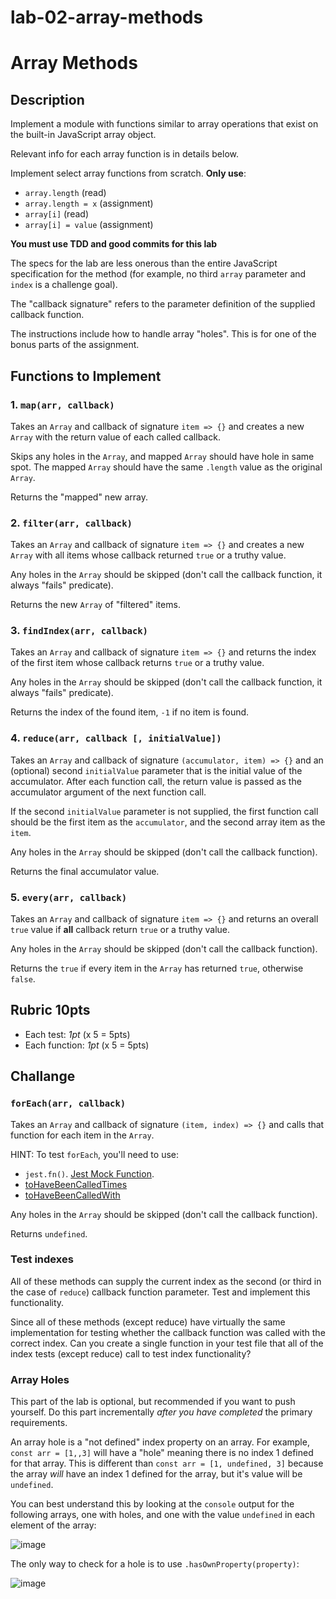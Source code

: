 # lab-02-array-methods
# Array Methods

## Description

Implement a module with functions similar to array
operations that exist on the built-in JavaScript
array object.

Relevant info for each array function is in details
below.

Implement select array functions from scratch. **Only
use**:

- `array.length` (read)
- `array.length = x` (assignment)
- `array[i]` (read)
- `array[i] = value` (assignment)

**You must use TDD and good commits for this lab**

The specs for the lab are less onerous than the
entire JavaScript specification for the
method (for example, no third `array` parameter and
`index` is a challenge goal).

The "callback signature" refers to the parameter
definition of the supplied callback function.

The instructions include how to handle array "holes".
This is for one of the bonus parts of the assignment.

## Functions to Implement

### 1. `map(arr, callback)`

Takes an `Array` and callback of signature `item => {}`
and creates a new `Array` with the return value of each
called callback.

Skips any holes in the `Array`, and mapped `Array` should
have hole in same spot. The mapped `Array` should have
the same `.length` value as the original `Array`.

Returns the "mapped" new array.

### 2. `filter(arr, callback)`

Takes an `Array` and callback of signature `item => {}`
and creates a new `Array` with all items whose callback
returned `true` or a truthy value.

Any holes in the `Array` should be skipped (don't call the callback function, it always "fails" predicate).

Returns the new `Array` of "filtered" items.

### 3. `findIndex(arr, callback)`

Takes an `Array` and callback of signature `item => {}`
and returns the index of the first item whose callback returns `true` or a truthy value.

Any holes in the `Array` should be skipped (don't call the callback function, it always "fails" predicate).

Returns the index of the found item, `-1` if no item is found.

### 4. `reduce(arr, callback [, initialValue])`

Takes an `Array` and callback of signature
`(accumulator, item) => {}` and an (optional) second
`initialValue` parameter that is the initial value of the
accumulator. After each function call, the return value is
passed as the accumulator argument of the next function call.

If the second `initialValue` parameter is not supplied, the
first function call should be the first item as the
`accumulator`, and the second array item as the `item`.

Any holes in the `Array` should be skipped (don't call the callback function).

Returns the final accumulator value.

### 5. `every(arr, callback)`

Takes an `Array` and callback of signature `item => {}`
and returns an overall `true` value if **all** callback
return `true` or a truthy value.

Any holes in the `Array` should be skipped (don't call the
callback function).

Returns the `true` if every item in the `Array` has returned `true`, otherwise `false`.

## Rubric **10pts**

- Each test: _1pt_ (x 5 = 5pts)
- Each function: _1pt_ (x 5 = 5pts)

## Challange

### `forEach(arr, callback)`

Takes an `Array` and callback of signature
`(item, index) => {}` and calls that function for each item
in the `Array`.

HINT: To test `forEach`, you'll need to use:

- `jest.fn()`. [Jest Mock Function](https://jestjs.io/docs/en/mock-functions#using-a-mock-function).
- [toHaveBeenCalledTimes](https://jestjs.io/docs/en/expect.html#tohavebeencalledtimesnumber)
- [toHaveBeenCalledWith](https://jestjs.io/docs/en/expect.html#tohavebeenlastcalledwitharg1-arg2-)

Any holes in the `Array` should be skipped (don't call the callback function).

Returns `undefined`.

### Test indexes

All of these methods can supply the current index as the second (or third in the case of `reduce`) callback function parameter. Test and implement this functionality.

Since all of these methods (except reduce) have virtually the same implementation for testing whether the callback function was called with the correct index. Can you create a single function in your test file that
all of the index tests (except reduce) call to test index functionality?

### Array Holes

This part of the lab is optional, but recommended if you want to push yourself. Do this part incrementally
_after you have completed_ the primary requirements.

An array hole is a "not defined" index property on an array. For example, `const arr = [1,,3]`
will have a "hole" meaning there is no index 1 defined for that array.
This is different than `const arr = [1, undefined, 3]` because the array _will_ have an index 1 defined for
the array, but it's value will be `undefined`.

You can best understand this by looking at the `console` output for the following arrays,
one with holes, and one with the value `undefined` in each element of the array:

![image](https://cloud.githubusercontent.com/assets/478864/26217500/7e1a2c96-3bbc-11e7-9afb-0a5f51cb68c7.png)

The only way to check for a hole is to use `.hasOwnProperty(property)`:

![image](https://cloud.githubusercontent.com/assets/478864/26217549/a467d920-3bbc-11e7-9fb6-af2bcd470a52.png)